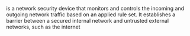  is a network security device that monitors and controls the incoming and outgoing network traffic based on an applied rule set. It establishes a barrier between a secured internal network and untrusted external networks, such as the internet
